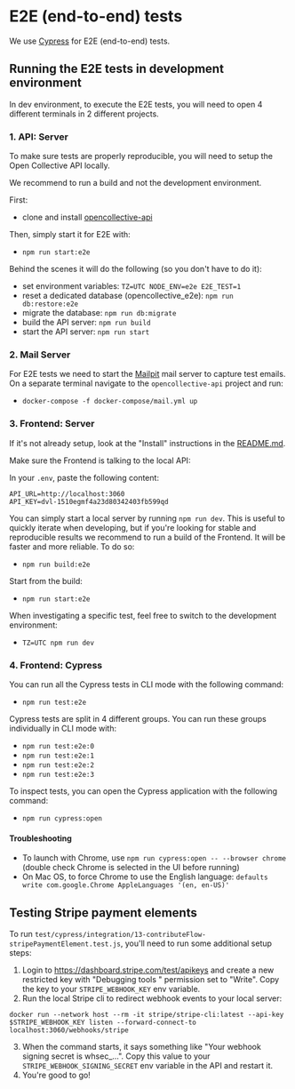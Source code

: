 # E2E (end-to-end) tests

We use [Cypress](https://www.cypress.io/) for E2E (end-to-end) tests.

## Running the E2E tests in development environment

In dev environment, to execute the E2E tests, you will need to open 4 different terminals in 2 different projects.

### 1. API: Server

To make sure tests are properly reproducible, you will need to setup the Open Collective API locally.

We recommend to run a build and not the development environment.

First:

- clone and install [opencollective-api](https://github.com/opencollective/opencollective-api)

Then, simply start it for E2E with:

- `npm run start:e2e`

Behind the scenes it will do the following (so you don't have to do it):

- set environment variables: `TZ=UTC NODE_ENV=e2e E2E_TEST=1`
- reset a dedicated database (opencollective_e2e): `npm run db:restore:e2e`
- migrate the database: `npm run db:migrate`
- build the API server: `npm run build`
- start the API server: `npm run start`

### 2. Mail Server

For E2E tests we need to start the [Mailpit](https://mailpit.axllent.org/) mail server to capture test emails. On a separate terminal navigate to the `opencollective-api` project and run:

- `docker-compose -f docker-compose/mail.yml up`

### 3. Frontend: Server

If it's not already setup, look at the "Install" instructions in the [README.md](../README.md).

Make sure the Frontend is talking to the local API:

In your `.env`, paste the following content:

```
API_URL=http://localhost:3060
API_KEY=dvl-1510egmf4a23d80342403fb599qd
```

You can simply start a local server by running `npm run dev`. This is useful to quickly iterate
when developing, but if you're looking for stable and reproducible results we recommend to run a build of the Frontend. It will be faster and more reliable. To do so:

- `npm run build:e2e`

Start from the build:

- `npm run start:e2e`

When investigating a specific test, feel free to switch to the development environment:

- `TZ=UTC npm run dev`

### 4. Frontend: Cypress

You can run all the Cypress tests in CLI mode with the following command:

- `npm run test:e2e`

Cypress tests are split in 4 different groups. You can run these groups individually in CLI mode with:

- `npm run test:e2e:0`
- `npm run test:e2e:1`
- `npm run test:e2e:2`
- `npm run test:e2e:3`

To inspect tests, you can open the Cypress application with the following command:

- `npm run cypress:open`

#### Troubleshooting

- To launch with Chrome, use `npm run cypress:open -- --browser chrome` (double check Chrome is selected in the UI before running)
- On Mac OS, to force Chrome to use the English language: `defaults write com.google.Chrome AppleLanguages '(en, en-US)'`

## Testing Stripe payment elements

To run `test/cypress/integration/13-contributeFlow-stripePaymentElement.test.js`, you'll need to run some additional setup steps:

1. Login to https://dashboard.stripe.com/test/apikeys and create a new restricted key with "Debugging tools
   " permission set to "Write". Copy the key to your `STRIPE_WEBHOOK_KEY` env variable.
2. Run the local Stripe cli to redirect webhook events to your local server:

```
docker run --network host --rm -it stripe/stripe-cli:latest --api-key $STRIPE_WEBHOOK_KEY listen --forward-connect-to localhost:3060/webhooks/stripe
```

3. When the command starts, it says something like "Your webhook signing secret is whsec\_...". Copy this value to your `STRIPE_WEBHOOK_SIGNING_SECRET` env variable in the API and restart it.
4. You're good to go!
